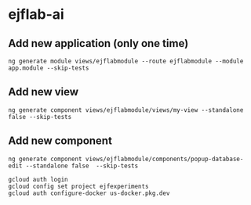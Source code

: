 # ejflab-ai

## Add new application (only one time)

```
ng generate module views/ejflabmodule --route ejflabmodule --module app.module --skip-tests
```

## Add new view

```
ng generate component views/ejflabmodule/views/my-view --standalone false --skip-tests
```

## Add new component

```
ng generate component views/ejflabmodule/components/popup-database-edit --standalone false  --skip-tests
```

```
gcloud auth login
gcloud config set project ejfexperiments
gcloud auth configure-docker us-docker.pkg.dev